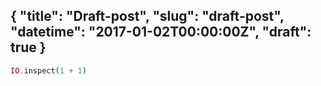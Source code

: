 {
  "title": "Draft-post",
  "slug": "draft-post",
  "datetime": "2017-01-02T00:00:00Z",
  "draft": true
}
---
```elixir
IO.inspect(1 + 1)
```
